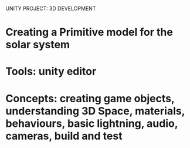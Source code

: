 UNITY PROJECT: 3D DEVELOPMENT

# Creating a Primitive model for the solar system
# Tools: unity editor
# Concepts: creating game objects, understanding 3D Space, materials, behaviours, basic lightning, audio, cameras, build and test

